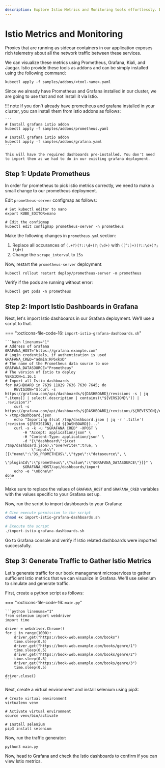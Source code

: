 ```yaml
---
description: Explore Istio Metrics and Monitoring tools effortlessly. Discover detailed network traffic telemetry from sidecar container proxies in your applications. Visualize these metrics seamlessly via Istio's Prometheus, Grafana, Kiali, and Jaeger addons. 
---
```


# Istio Metrics and Monitoring

Proxies that are running as sidecar containers in our application exposes rich telemetry about all the network traffic between these services.

We can visualize these metrics using Prometheus, Grafana, Kiali, and Jaegar. Istio provide these tools as addons and can be simply installed using the following command:

```
kubectl apply -f samples/addons/<tool-name>.yaml
```

Since we already have Prometheus and Grafana installed in our cluster, we are going to use that and not install it via Istio.

!!! note
    If you don't already have prometheus and grafana installed in your cluster, you can install them from istio addons as follows:

    ```
    # Install grafana istio addon
    kubectl apply -f samples/addons/prometheus.yaml

    # Install grafana istio addon
    kubectl apply -f samples/addons/grafana.yaml
    ```

    This will have the required dashboards pre-installed. You don't need to import them as we had to do in our existing grafana deployment.



## Step 1: Update Prometheus

In order for prometheus to pick istio metrics correctly, we need to make a small change to our prometheus deployment.

Edit `prometheus-server` configmap as follows:

```
# Set kubectl editor to nano
export KUBE_EDITOR=nano

# Edit the configmap
kubectl edit configmap prometheus-server -n prometheus
```

Make the following changes in `prometheus.yml` section:

1. Replace all occurances of `(.+?)(?::\d+)?;(\d+)` with `([^:]+)(?::\d+)?;(\d+)`
2. Change the `scrape_interval` to `15s`

Now, restart the `prometheus-server` deployment:

```
kubectl rollout restart deploy/prometheus-server -n prometheus
```

Verify if the pods are running without error:

```
kubectl get pods -n prometheus
```


## Step 2: Import Istio Dashboards in Grafana

Next, let's import Istio dashboards in our Grafana deployment. We'll use a script to that.

=== ":octicons-file-code-16: `import-istio-grafana-dashboards.sh`"

    ```bash linenums="1"
    # Address of Grafana
    GRAFANA_HOST="https://grafana.example.com"
    # Login credentials, if authentication is used
    GRAFANA_CRED="admin:RP6xkxD"
    # The name of the Prometheus data source to use
    GRAFANA_DATASOURCE="Prometheus"
    # The version of Istio to deploy
    VERSION=1.16.1
    # Import all Istio dashboards
    for DASHBOARD in 7639 11829 7636 7630 7645; do
        REVISION="$(curl -s https://grafana.com/api/dashboards/${DASHBOARD}/revisions -s | jq ".items[] | select(.description | contains(\"${VERSION}\")) | .revision")"
        curl -s https://grafana.com/api/dashboards/${DASHBOARD}/revisions/${REVISION}/download > /tmp/dashboard.json
        echo "Importing $(cat /tmp/dashboard.json | jq -r '.title') (revision ${REVISION}, id ${DASHBOARD})..."
        curl -s -k -u "$GRAFANA_CRED" -XPOST \
            -H "Accept: application/json" \
            -H "Content-Type: application/json" \
            -d "{\"dashboard\":$(cat /tmp/dashboard.json),\"overwrite\":true, \
                \"inputs\":[{\"name\":\"DS_PROMETHEUS\",\"type\":\"datasource\", \
                \"pluginId\":\"prometheus\",\"value\":\"$GRAFANA_DATASOURCE\"}]}" \
            $GRAFANA_HOST/api/dashboards/import
        echo -e "\nDone\n"
    done
    ```

Make sure to replace the values of `GRAFANA_HOST` and `GRAFANA_CRED` variables with the values specific to your Grafana set up.

Now, run the script to import dashboards to your Grafana:

```bash
# Give execute permission to the script
chmod +x import-istio-grafana-dashboards.sh

# Execute the script
./import-istio-grafana-dashboards.sh
```

Go to Grafana console and verify if Istio related dashboards were imported successfully.


## Step 3: Generate Traffic to Gather Istio Metrics

Let's generate traffic for our book management microservices to gather sufficient Istio metrics that we can visualize in Grafana. We'll use selenium to simulate and generate traffic.

First, create a python script as follows:

=== ":octicons-file-code-16: `main.py`"

    ```python linenums="1"
    from selenium import webdriver
    import time

    driver = webdriver.Chrome()
    for i in range(1000):
        driver.get("https://book-web.example.com/books")
        time.sleep(0.5)
        driver.get("https://book-web.example.com/books/genre/1")
        time.sleep(0.5)
        driver.get("https://book-web.example.com/books/genre/2")
        time.sleep(0.5)
        driver.get("https://book-web.example.com/books/genre/3")
        time.sleep(0.5)

    driver.close()
    ```

Next, create a virtual environment and install selenium using pip3:

```
# Create virtual environment
virtualenv venv

# Activate virtual environment
source venv/bin/activate

# Install selenium
pip3 install selenium
```

Now, run the traffic generator:

```
python3 main.py
```

Now, head to Grafana and check the Istio dashboards to confirm if you can view Istio metrics.